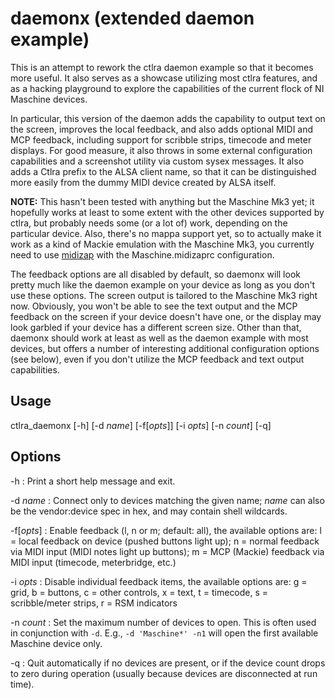 # daemonx (extended daemon example)

This is an attempt to rework the ctlra daemon example so that it becomes more useful. It also serves as a showcase utilizing most ctlra features, and as a hacking playground to explore the capabilities of the current flock of NI Maschine devices.

In particular, this version of the daemon adds the capability to output text on the screen, improves the local feedback, and also adds optional MIDI and MCP feedback, including support for scribble strips, timecode and meter displays. For good measure, it also throws in some external configuration capabilities and a screenshot utility via custom sysex messages. It also adds a Ctlra prefix to the ALSA client name, so that it can be distinguished more easily from the dummy MIDI device created by ALSA itself.

**NOTE:** This hasn't been tested with anything but the Maschine Mk3 yet; it hopefully works at least to some extent with the other devices supported by ctlra, but probably needs some (or a lot of) work, depending on the particular device. Also, there's no mappa support yet, so to actually make it work as a kind of Mackie emulation with the Maschine Mk3, you currently need to use [midizap](https://github.com/agraef/midizap) with the Maschine.midizaprc configuration.

The feedback options are all disabled by default, so daemonx will look pretty much like the daemon example on your device as long as you don't use these options. The screen output is tailored to the Maschine Mk3 right now. Obviously, you won't be able to see the text output and the MCP feedback on the screen if your device doesn't have one, or the display may look garbled if your device has a different screen size. Other than that, daemonx should work at least as well as the daemon example with most devices, but offers a number of interesting additional configuration options (see below), even if you don't utilize the MCP feedback and text output capabilities.

## Usage

ctlra_daemonx [-h] [-d *name*] [-f[*opts*]] [-i *opts*] [-n *count*] [-q]

## Options

-h
:   Print a short help message and exit.

-d *name*
:   Connect only to devices matching the given name; *name* can also be the vendor:device spec in hex, and may contain shell wildcards.

-f[*opts*]
:   Enable feedback (l, n or m; default: all), the available options are: l = local feedback on device (pushed buttons light up); n = normal feedback via MIDI input (MIDI notes light up buttons); m = MCP (Mackie) feedback via MIDI input (timecode, meterbridge, etc.)

-i *opts*
:   Disable individual feedback items, the available options are: g = grid, b = buttons, c = other controls, x = text, t = timecode, s = scribble/meter strips, r = RSM indicators

-n *count*
:   Set the maximum number of devices to open. This is often used in conjunction with `-d`. E.g., `-d 'Maschine*' -n1` will open the first available Maschine device only.

-q
:   Quit automatically if no devices are present, or if the device count drops to zero during operation (usually because devices are disconnected at run time).
